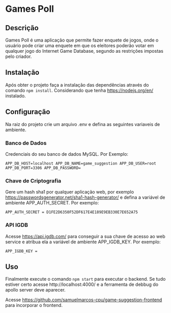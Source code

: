 # Games Poll

## Descrição

Games Poll é uma aplicação que permite fazer enquete de jogos, onde o usuário pode criar uma enquete em que os eleitores poderão votar em qualquer jogo do Internet Game Database, segundo as restrições impostas pelo criador.

## Instalação

Após obter o projeto faça a instalação das dependências através do comando `npm install`. Considerando que tenha https://nodejs.org/en/ instalado.

## Configuração

Na raiz do projeto crie um arquivo .env e defina as seguintes variaveis de ambiente.

### Banco de Dados

Credenciais do seu banco de dados MySQL. Por Exemplo:

`APP_DB_HOST=localhost APP_DB_NAME=game_suggestion APP_DB_USER=root APP_DB_PORT=3306 APP_DB_PASSWORD=`

### Chave de Criptografia

Gere um hash sha1 por qualquer aplicação web, por exemplo https://passwordsgenerator.net/sha1-hash-generator/ e defina a variável de ambiente APP_AUTH_SECRET. Por exemplo:

`APP_AUTH_SECRET = D1FE2D6350F52DF617E4E189E9EB330E7E652A75`

### API IGDB

Acesse https://api.igdb.com/ para conseguir a sua chave de acesso ao web service e atribua ela a variável de ambiente APP_IGDB_KEY. Por exemplo:

`APP_IGDB_KEY =`

## Uso

Finalmente execute o comando `npm start` para executar o backend. Se tudo estiver certo acesse http://localhost:4000/ e a ferramenta de debbug do apollo server deve aparecer.

Acesse https://github.com/samuelmarcos-cpu/game-suggestion-frontend para incorporar o frontend.
